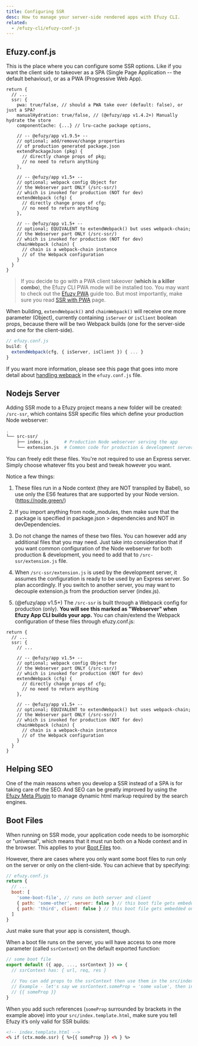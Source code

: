 ```yaml
---
title: Configuring SSR
desc: How to manage your server-side rendered apps with Efuzy CLI.
related:
  - /efuzy-cli/efuzy-conf-js
---
```


## Efuzy.conf.js
This is the place where you can configure some SSR options. Like if you want the client side to takeover as a SPA (Single Page Application -- the default behaviour), or as a PWA (Progressive Web App).

```
return {
  // ...
  ssr: {
    pwa: true/false, // should a PWA take over (default: false), or just a SPA?
    manualHydration: true/false, // (@efuzy/app v1.4.2+) Manually hydrate the store
    componentCache: {...} // lru-cache package options,

    // -- @efuzy/app v1.9.5+ --
    // optional; add/remove/change properties
    // of production generated package.json
    extendPackageJson (pkg) {
      // directly change props of pkg;
      // no need to return anything
    },

    // -- @efuzy/app v1.5+ --
    // optional; webpack config Object for
    // the Webserver part ONLY (/src-ssr/)
    // which is invoked for production (NOT for dev)
    extendWebpack (cfg) {
      // directly change props of cfg;
      // no need to return anything
    },

    // -- @efuzy/app v1.5+ --
    // optional; EQUIVALENT to extendWebpack() but uses webpack-chain;
    // the Webserver part ONLY (/src-ssr/)
    // which is invoked for production (NOT for dev)
    chainWebpack (chain) {
      // chain is a webpack-chain instance
      // of the Webpack configuration
    }
  }
}
```

> If you decide to go with a PWA client takeover (**which is a killer combo**), the Efuzy CLI PWA mode will be installed too. You may want to check out the [Efuzy PWA](/efuzy-cli/developing-pwa/introduction) guide too. But most importantly, make sure you read [SSR with PWA](/efuzy-cli/developing-ssr/ssr-with-pwa) page.

When building, `extendWebpack()` and `chainWebpack()` will receive one more parameter (Object), currently containing `isServer` or `isClient` boolean props, because there will be two Webpack builds (one for the server-side and one for the client-side).

```js
// efuzy.conf.js
build: {
  extendWebpack(cfg, { isServer, isClient }) { ... }
}
```

If you want more information, please see this page that goes into more detail about [handling webpack](/efuzy-cli/handling-webpack) in the `efuzy.conf.js` file.

## Nodejs Server
Adding SSR mode to a Efuzy project means a new folder will be created: `/src-ssr`, which contains SSR specific files which define your production Node webserver:
```bash
.
└── src-ssr/
    ├── index.js      # Production Node webserver serving the app
    └── extension.js  # Common code for production & development server
```

You can freely edit these files. You're not required to use an Express server. Simply choose whatever fits you best and tweak however you want.

Notice a few things:

1. These files run in a Node context (they are NOT transpiled by Babel), so use only the ES6 features that are supported by your Node version. (https://node.green/)

2. If you import anything from node_modules, then make sure that the package is specified in package.json > dependencies and NOT in devDependencies.

3. Do not change the names of these two files. You can however add any additional files that you may need. Just take into consideration that if you want common configuration of the Node webserver for both production & development, you need to add that to `/src-ssr/extension.js` file.

4. When `/src-ssr/extension.js` is used by the development server, it assumes the configuration is ready to be used by an Express server. So plan accordingly. If you switch to another server, you may want to decouple extension.js from the production server (index.js).

5. (@efuzy/app v1.5+) The `/src-ssr` is built through a Webpack config for production (only). **You will see this marked as "Webserver" when Efuzy App CLI builds your app.** You can chain/extend the Webpack configuration of these files through efuzy.conf.js:

```
return {
  // ...
  ssr: {
    // ...

    // -- @efuzy/app v1.5+ --
    // optional; webpack config Object for
    // the Webserver part ONLY (/src-ssr/)
    // which is invoked for production (NOT for dev)
    extendWebpack (cfg) {
      // directly change props of cfg;
      // no need to return anything
    },

    // -- @efuzy/app v1.5+ --
    // optional; EQUIVALENT to extendWebpack() but uses webpack-chain;
    // the Webserver part ONLY (/src-ssr/)
    // which is invoked for production (NOT for dev)
    chainWebpack (chain) {
      // chain is a webpack-chain instance
      // of the Webpack configuration
    }
  }
}
```

## Helping SEO
One of the main reasons when you develop a SSR instead of a SPA is for taking care of the SEO. And SEO can be greatly improved by using the [Efuzy Meta Plugin](/efuzy-plugins/meta) to manage dynamic html markup required by the search engines.

## Boot Files
When running on SSR mode, your application code needs to be isomorphic or "universal", which means that it must run both on a Node context and in the browser. This applies to your [Boot Files](/efuzy-cli/boot-files) too.

However, there are cases where you only want some boot files to run only on the server or only on the client-side. You can achieve that by specifying:

```js
// efuzy.conf.js
return {
  // ...
  boot: [
    'some-boot-file', // runs on both server and client
    { path: 'some-other', server: false } // this boot file gets embedded only on client-side
    { path: 'third', client: false } // this boot file gets embedded only on server-side
  ]
}
```

Just make sure that your app is consistent, though.

When a boot file runs on the server, you will have access to one more parameter (called `ssrContext`) on the default exported function:

```js
// some boot file
export default ({ app, ..., ssrContext }) => {
  // ssrContext has: { url, req, res }

  // You can add props to the ssrContext then use them in the src/index.template.html.
  // Example - let's say we ssrContext.someProp = 'some value', then in index template we can reference it:
  // {{ someProp }}
}
```

When you add such references (`someProp` surrounded by brackets in the example above) into your `src/index.template.html`, make sure you tell Efuzy it’s only valid for SSR builds:

```html
<!-- index.template.html -->
<% if (ctx.mode.ssr) { %>{{ someProp }} <% } %>
```
